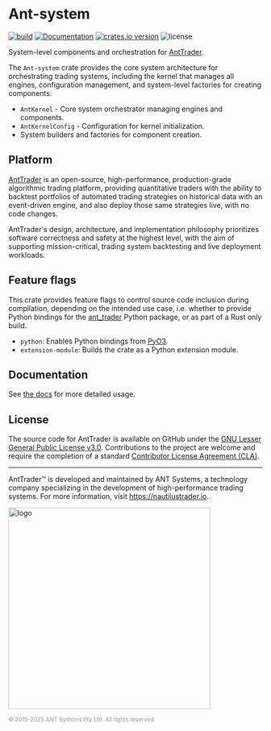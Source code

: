 # Ant-system

[![build](https://github.com/nautechsystems/ant_trader/actions/workflows/build.yml/badge.svg?branch=master)](https://github.com/nautechsystems/ant_trader/actions/workflows/build.yml)
[![Documentation](https://img.shields.io/docsrs/Ant-system)](https://docs.rs/Ant-system/latest/Ant-system/)
[![crates.io version](https://img.shields.io/crates/v/Ant-system.svg)](https://crates.io/crates/Ant-system)
![license](https://img.shields.io/github/license/nautechsystems/ant_trader?color=blue)

System-level components and orchestration for [AntTrader](http://nautilustrader.io).

The `Ant-system` crate provides the core system architecture for orchestrating trading systems,
including the kernel that manages all engines, configuration management,
and system-level factories for creating components:

- `AntKernel` - Core system orchestrator managing engines and components.
- `AntKernelConfig` - Configuration for kernel initialization.
- System builders and factories for component creation.

## Platform

[AntTrader](http://nautilustrader.io) is an open-source, high-performance, production-grade
algorithmic trading platform, providing quantitative traders with the ability to backtest
portfolios of automated trading strategies on historical data with an event-driven engine,
and also deploy those same strategies live, with no code changes.

AntTrader's design, architecture, and implementation philosophy prioritizes software correctness and safety at the
highest level, with the aim of supporting mission-critical, trading system backtesting and live deployment workloads.

## Feature flags

This crate provides feature flags to control source code inclusion during compilation,
depending on the intended use case, i.e. whether to provide Python bindings
for the [ant_trader](https://pypi.org/project/ant_trader) Python package,
or as part of a Rust only build.

- `python`: Enables Python bindings from [PyO3](https://pyo3.rs).
- `extension-module`: Builds the crate as a Python extension module.

## Documentation

See [the docs](https://docs.rs/Ant-system) for more detailed usage.

## License

The source code for AntTrader is available on GitHub under the [GNU Lesser General Public License v3.0](https://www.gnu.org/licenses/lgpl-3.0.en.html).
Contributions to the project are welcome and require the completion of a standard [Contributor License Agreement (CLA)](https://github.com/nautechsystems/ant_trader/blob/develop/CLA.md).

---

AntTrader™ is developed and maintained by ANT Systems, a technology
company specializing in the development of high-performance trading systems.
For more information, visit <https://nautilustrader.io>.

<img src="https://nautilustrader.io/Ant-logo-white.png" alt="logo" width="400" height="auto"/>

<span style="font-size: 0.8em; color: #999;">© 2015-2025 ANT Systems Pty Ltd. All rights reserved.</span>
